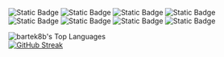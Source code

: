![Static Badge](https://img.shields.io/badge/HTML-%23E34F26?style=for-the-badge&logo=html5&logoColor=white)
![Static Badge](https://img.shields.io/badge/css-%23663399?style=for-the-badge&logo=css&logoColor=white)
![Static Badge](https://img.shields.io/badge/javascript-%23F7DF1E?style=for-the-badge&logo=javascript&logoColor=black)
![Static Badge](https://img.shields.io/badge/npm-%23CB3837?style=for-the-badge&logo=npm)
![Static Badge](https://img.shields.io/badge/xubuntu-%230044AA?style=for-the-badge&logo=xubuntu)
![Static Badge](https://img.shields.io/badge/github%20copilot-%23000000?style=for-the-badge&logo=githubcopilot)
![Static Badge](https://img.shields.io/badge/googleanalytics-%23FFB71B?style=for-the-badge&logo=googleanalytics)
![Static Badge](https://img.shields.io/badge/gimp-%238C8073?style=for-the-badge&logo=gimp&logoColor=black)




![bartek8b's Top Languages](https://github-readme-stats.vercel.app/api/top-langs/?username=bartek8b&theme=blueberry&show_icons=true&hide_border=true&layout=compact)
<br>
[![GitHub Streak](https://github-readme-streak-stats.herokuapp.com?user=bartek8b&theme=blueberry&hide_border=true&card_width=300&card_height=140&hide_total_contributions=true)](https://git.io/streak-stats)

<!--
**bartek8b/bartek8b** is a ✨ _special_ ✨ repository because its `README.md` (this file) appears on your GitHub profile.

Here are some ideas to get you started:

- 🔭 I’m currently working on ...
- 🌱 I’m currently learning ...
- 👯 I’m looking to collaborate on ...
- 🤔 I’m looking for help with ...
- 💬 Ask me about ...
- 📫 How to reach me: ...
- 😄 Pronouns: ...
- ⚡ Fun fact: ...
-->
